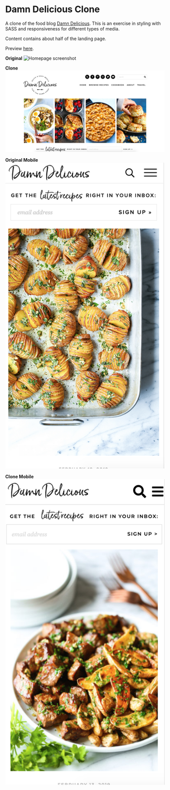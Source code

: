 # Damn Delicious Clone

A clone of the food blog [Damn Delicious](https://damndelicious.net/).
This is an exercise in styling with SASS and responsiveness for different types of media.

Content contains about half of the landing page.

Preview [here](https://justinh5.github.io/Damn-Delicious-Clone/).

**Original**
![Homepage screenshot](original.png)

**Clone**
![Homepage screenshot](clone.png)

**Original Mobile**
![Homepage screenshot](original-mobile.png)

**Clone Mobile**
![Homepage screenshot](clone-mobile.png)
